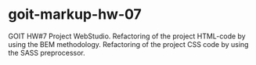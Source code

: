 # goit-markup-hw-07
GOIT HW#7 Project WebStudio. Refactoring of the project HTML-code by using the BEM methodology.  Refactoring of the project CSS code by using the SASS preprocessor.
